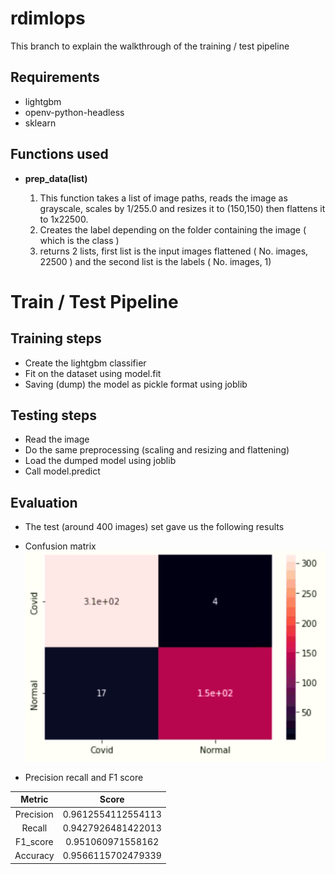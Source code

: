 # rdimlops

This branch to explain the walkthrough of the training / test pipeline


## Requirements
- lightgbm
- openv-python-headless
- sklearn

## Functions used

- **prep_data(list)**

  1. This function takes a list of image paths, reads the image as grayscale, scales by 1/255.0 and resizes it to (150,150) then flattens it to 1x22500. 
  2. Creates the label depending on the folder containing the image ( which is the class )
  3. returns 2 lists, first list is the input images flattened ( No. images, 22500 ) and the second list is the labels ( No. images, 1)


# Train / Test Pipeline

## Training steps

- Create the lightgbm classifier 
- Fit on the dataset using model.fit
- Saving (dump) the model as pickle format using joblib

## Testing steps
- Read the image
- Do the same preprocessing (scaling and resizing and flattening)
- Load the dumped model using joblib
- Call model.predict

## Evaluation 
- The test (around 400 images) set gave us the following results

- Confusion matrix
![alt text](https://github.com/A-Raafat/rdimlops/blob/Train_Test/cm.png)
- Precision recall and F1 score

|Metric| Score |
|:----:|:-----:|
|Precision|0.9612554112554113|
|Recall|0.9427926481422013|
|F1_score|0.951060971558162|
|Accuracy|0.9566115702479339|
